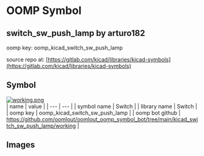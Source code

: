 # OOMP Symbol  
## switch_sw_push_lamp  by arturo182  
  
oomp key: oomp_kicad_switch_sw_push_lamp  
  
source repo at: [https://gitlab.com/kicad/libraries/kicad-symbols](https://gitlab.com/kicad/libraries/kicad-symbols)  
## Symbol  
  
[![working.png](working_600.png)](working.png)  
| name | value | 
| --- | --- | 
| symbol name | Switch | 
| library name | Switch | 
| oomp key | oomp_kicad_switch_sw_push_lamp | 
| oomp bot github | https://github.com/oomlout/oomlout_oomp_symbol_bot/tree/main/kicad_switch_sw_push_lamp/working | 
## Images  
